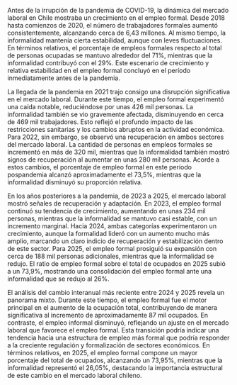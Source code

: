 Antes de la irrupción de la pandemia de COVID-19, la dinámica del mercado laboral en Chile mostraba un crecimiento en el empleo formal. Desde 2018 hasta comienzos de 2020, el número de trabajadores formales aumentó consistentemente, alcanzando cerca de 6,43 millones. Al mismo tiempo, la informalidad mantenía cierta estabilidad, aunque con leves fluctuaciones. En términos relativos, el porcentaje de empleos formales respecto al total de personas ocupadas se mantuvo alrededor del 71%, mientras que la informalidad contribuyó con el 29%. Este escenario de crecimiento y relativa estabilidad en el empleo formal concluyó en el período inmediatamente antes de la pandemia.

La llegada de la pandemia en 2021 trajo consigo una disrupción significativa en el mercado laboral. Durante este tiempo, el empleo formal experimentó una caída notable, reduciéndose por unas 426 mil personas. La informalidad también se vio gravemente afectada, disminuyendo en cerca de 469 mil trabajadores. Esto reflejó el profundo impacto de las restricciones sanitarias y los cambios abruptos en la actividad económica. Para 2022, sin embargo, se observó una recuperación en ambos sectores del mercado laboral. La cantidad de personas en empleos formales se incrementó en más de 320 mil, mientras que la informalidad también mostró signos de recuperación al aumentar en unas 280 mil personas. Acorde a estos cambios, el porcentaje de empleo formal en este período pospandemia alcanzó aproximadamente el 73,5%, mientras que la informalidad disminuyó su proporción relativa.

En los años posteriores a la pandemia, de 2023 a 2025, el mercado laboral mostró señales de recuperación y adaptación. En 2023, el empleo formal continuó su tendencia de crecimiento, aumentando en unas 234 mil personas, mientras que la informalidad se mantuvo casi estable, con un incremento marginal. Hacia 2024, ambas categorías experimentaron un crecimiento, aunque la formalidad lideró con un aumento mucho más amplio, marcando un claro indicio de recuperación y estabilización dentro de este sector. Para 2025, el empleo formal prosiguió su expansión con cerca de 188 mil personas adicionales, mientras que la informalidad se redujo. El ratio de empleo formal sobre el total de ocupados en 2025 subió a un 73,9%, mostrando una consolidación del empleo formal ante una informalidad que se redujo al 26%.

El análisis del cambio interanual más reciente entre 2024 y 2025 revela un panorama mixto. Durante este tiempo, el empleo formal fue el motor principal en el aumento de la ocupación total, contribuyendo de manera significativa al incremento de aproximadamente 87 mil ocupados. En contraste, el empleo informal disminuyó, reflejando un ajuste en el mercado laboral que favorece el empleo formal. Esta transición podría indicar una tendencia hacia una estructura de empleo más formal que podría responder a la creciente regulación y formalización de sectores económicos. En términos relativos, en 2025, el empleo formal compone un mayor porcentaje del total de ocupados, alcanzando un 73,95%, mientras que la informalidad representó el 26,05%, destacando la importancia estructural de este cambio en el mercado laboral chileno.
